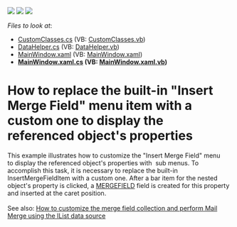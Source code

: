 <!-- default badges list -->
![](https://img.shields.io/endpoint?url=https://codecentral.devexpress.com/api/v1/VersionRange/128607832/21.1.5%2B)
[![](https://img.shields.io/badge/Open_in_DevExpress_Support_Center-FF7200?style=flat-square&logo=DevExpress&logoColor=white)](https://supportcenter.devexpress.com/ticket/details/T590736)
[![](https://img.shields.io/badge/📖_How_to_use_DevExpress_Examples-e9f6fc?style=flat-square)](https://docs.devexpress.com/GeneralInformation/403183)
<!-- default badges end -->
<!-- default file list -->
*Files to look at*:

* [CustomClasses.cs](./CS/WpfApplication1/Data/CustomClasses.cs) (VB: [CustomClasses.vb](./VB/WpfApplication1/Data/CustomClasses.vb))
* [DataHelper.cs](./CS/WpfApplication1/Data/DataHelper.cs) (VB: [DataHelper.vb](./VB/WpfApplication1/Data/DataHelper.vb))
* [MainWindow.xaml](./CS/WpfApplication1/MainWindow.xaml) (VB: [MainWindow.xaml](./VB/WpfApplication1/MainWindow.xaml))
* **[MainWindow.xaml.cs](./CS/WpfApplication1/MainWindow.xaml.cs) (VB: [MainWindow.xaml.vb](./VB/WpfApplication1/MainWindow.xaml.vb))**
<!-- default file list end -->
# How to replace the built-in "Insert Merge Field" menu item with a custom one to display the referenced object's properties


This example illustrates how to customize the "Insert Merge Field" menu to display the referenced object's properties with  sub menus. To accomplish this task, it is necessary to replace the built-in InsertMergeFieldItem with a custom one. After a bar item for the nested object's property is clicked, a <a href="https://documentation.devexpress.com/WPF/10303/Controls-and-Libraries/Rich-Text-Editor/Fields/Field-Codes/MERGEFIELD">MERGEFIELD</a> field is created for this property and inserted at the caret position.<br><br>See also: <a href="https://www.devexpress.com/Support/Center/p/T532297">How to customize the merge field collection and perform Mail Merge using the IList data source</a>

<br/>


